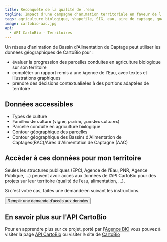 ```yaml
---
title: Reconquête de la qualité de l'eau
tagline: Impact d'une campagne d'animation territoriale en faveur de l'agriculture biologique
tags: agriculture biologique, shapefile, SIG, eau, aire de captage, qualité de l'eau
image: cartobio-aac.jpg
api:
  - API CartoBio - Territoires
---
```


Un réseau d'animation de Bassin d'Alimentation de Captage peut utiliser les données géographiques de <External href='https://cartobio.org'>CartoBio</External> pour :

- évaluer la progression des parcelles conduites en agriculture biologique sur son territoire
- compléter un rapport remis à une Agence de l'Eau, avec textes et illustrations graphiques
- prendre des décisions contextualisées à des portions adaptées de territoire

## Données accessibles

- Types de culture
- Familles de culture (vigne, prairie, grandes cultures)
- Parcelle conduite en agriculture biologique
- Contour géographique des parcelles
- Contour géographique des Bassins d'Alimentation de Captages(BAC)/Aires d'Alimentation de Captagne (AAC)

## Accèder à ces données pour mon territoire

Seules les structures publiques (EPCI, Agence de l’Eau, PNR, Agence Publique, …) peuvent avoir accès aux données de l’API CartoBio pour des projets sur leur territoire (qualité de l’eau, alimentation, …).

Si c'est votre cas, faites une demande en suivant les instructions.

<NextSteps />
<Button href="https://datapass.api.gouv.fr/cartobio">Remplir une demande d'accès aux données</Button>

## En savoir plus sur l'API CartoBio

Pour en apprendre plus sur ce projet, porté par l'[Agence BIO](https://www.agencebio.org/) vous pouvez à visiter la page [API CartoBio](https://api.gouv.fr/les-api/api_cartobio_territoires) ou visiter le site de [CartoBio](https://cartobio.org)
